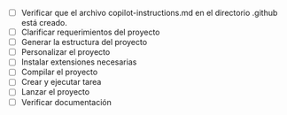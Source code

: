 - [ ] Verificar que el archivo copilot-instructions.md en el directorio .github está creado.
- [ ] Clarificar requerimientos del proyecto
- [ ] Generar la estructura del proyecto
- [ ] Personalizar el proyecto
- [ ] Instalar extensiones necesarias
- [ ] Compilar el proyecto
- [ ] Crear y ejecutar tarea
- [ ] Lanzar el proyecto
- [ ] Verificar documentación

